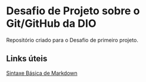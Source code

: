 # Desafio de Projeto sobre o Git/GitHub da DIO
Repositório criado para o Desafio de primeiro projeto.

## Links úteis
[Sintaxe Básica de Markdown](https://www.markdownguide.org/basic-syntax/)
